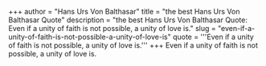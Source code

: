 +++
author = "Hans Urs Von Balthasar"
title = "the best Hans Urs Von Balthasar Quote"
description = "the best Hans Urs Von Balthasar Quote: Even if a unity of faith is not possible, a unity of love is."
slug = "even-if-a-unity-of-faith-is-not-possible-a-unity-of-love-is"
quote = '''Even if a unity of faith is not possible, a unity of love is.'''
+++
Even if a unity of faith is not possible, a unity of love is.
